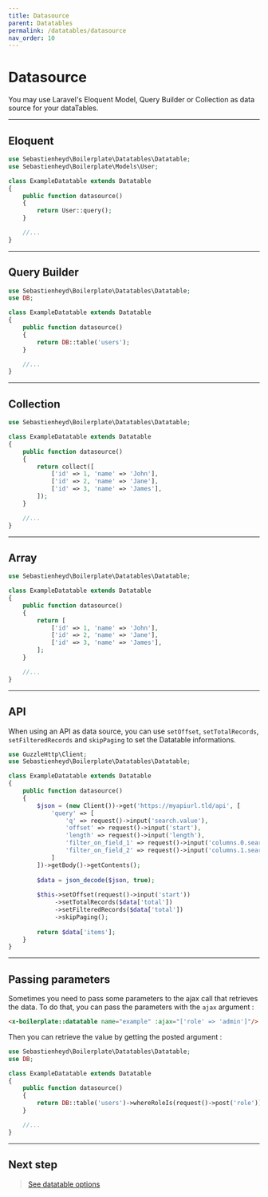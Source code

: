 ```yaml
---
title: Datasource
parent: Datatables
permalink: /datatables/datasource
nav_order: 10
---
```


# Datasource

You may use Laravel's Eloquent Model, Query Builder or Collection as data source for your dataTables.

---

## Eloquent

```php
use Sebastienheyd\Boilerplate\Datatables\Datatable;
use Sebastienheyd\Boilerplate\Models\User;

class ExampleDatatable extends Datatable
{
    public function datasource()
    {
        return User::query();
    }

    //...
}
```

---

## Query Builder

```php
use Sebastienheyd\Boilerplate\Datatables\Datatable;
use DB;

class ExampleDatatable extends Datatable
{
    public function datasource()
    {
        return DB::table('users');
    }

    //...
}
```

---

## Collection

```php
use Sebastienheyd\Boilerplate\Datatables\Datatable;

class ExampleDatatable extends Datatable
{
    public function datasource()
    {
        return collect([
            ['id' => 1, 'name' => 'John'],
            ['id' => 2, 'name' => 'Jane'],
            ['id' => 3, 'name' => 'James'],
        ]);
    }

    //...
}
```

---

## Array

```php
use Sebastienheyd\Boilerplate\Datatables\Datatable;

class ExampleDatatable extends Datatable
{
    public function datasource()
    {
        return [
            ['id' => 1, 'name' => 'John'],
            ['id' => 2, 'name' => 'Jane'],
            ['id' => 3, 'name' => 'James'],
        ];
    }

    //...
}
```

---

## API

When using an API as data source, you can use `setOffset`, `setTotalRecords`, `setFilteredRecords` and `skipPaging` to set the Datatable informations.

```php
use GuzzleHttp\Client;
use Sebastienheyd\Boilerplate\Datatables\Datatable;

class ExampleDatatable extends Datatable
{
    public function datasource()
    {
        $json = (new Client())->get('https://myapiurl.tld/api', [
            'query' => [
                'q' => request()->input('search.value'),
                'offset' => request()->input('start'),
                'length' => request()->input('length'),
                'filter_on_field_1' => request()->input('columns.0.search.value'),
                'filter_on_field_2' => request()->input('columns.1.search.value'),
            ]
        ])->getBody()->getContents();
        
        $data = json_decode($json, true);
                
        $this->setOffset(request()->input('start'))
             ->setTotalRecords($data['total'])
             ->setFilteredRecords($data['total'])
             ->skipPaging();
    
        return $data['items'];
    }
}
```

---

## Passing parameters

Sometimes you need to pass some parameters to the ajax call that retrieves the data. To do that, you can pass the parameters 
with the `ajax` argument :

```html
<x-boilerplate::datatable name="example" :ajax="['role' => 'admin']"/>
```

Then you can retrieve the value by getting the posted argument :

```php
use Sebastienheyd\Boilerplate\Datatables\Datatable;
use DB;

class ExampleDatatable extends Datatable
{
    public function datasource()
    {
        return DB::table('users')->whereRoleIs(request()->post('role'));
    }

    //...
}
```

---

## Next step

> [See datatable options](options)